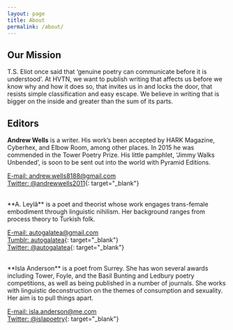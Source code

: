 ```yaml
---
layout: page
title: About
permalink: /about/
---
```


## Our Mission

T.S. Eliot once said that &#8216;genuine poetry can communicate before
it is understood&#8217;. At HVTN, we want to publish writing that affects
us before we know why and how it does so, that invites us in and locks
the door, that resists simple classification and easy escape.
We believe in writing that is bigger on the inside and greater than the sum of its parts.
<br/>

## Editors

**Andrew Wells** is a writer. His work&#8217;s been accepted by
HARK Magazine, Cyberhex, and Elbow Room, among other places. In 2015
he was commended in the Tower Poetry Prize. His little pamphlet,
&#8216;Jimmy Walks Unbended&#8217;, is soon to be sent out
into the world with Pyramid Editions.

[E-mail: andrew.wells8188@gmail.com](mailto:andrew.wells8188@gmail.com)<br/>
[Twitter: @andrewwells2011](https://twitter.com/andrewwells2011){: target="_blank"}

<br/>
**A. Leylâ** is a poet and theorist whose work engages trans-female embodiment through linguistic nihilism. Her background ranges from process theory to Turkish folk.

[E-mail: autogalatea@gmail.com](mailto:autogalatea@gmail.com)<br/>
[Tumblr: autogalatea](http://autogalatea.tumblr.com/){: target="_blank"}<br/>
[Twitter: @autogalatea](https://twitter.com/autogalatea){: target="_blank"}

<br/>
**Isla Anderson** is a poet from Surrey. She has won several awards including Tower, Foyle, and the Basil Bunting and Ledbury poetry competitions, as well as being published in a number of journals. She works with linguistic deconstruction on the themes of consumption and sexuality. Her aim is to pull things apart.

[E-mail: isla.anderson@me.com](mailto:isla.anderson@me.com)<br/>
[Twitter: @islapoetry](https://twitter.com/islapoetry){: target="_blank"}

